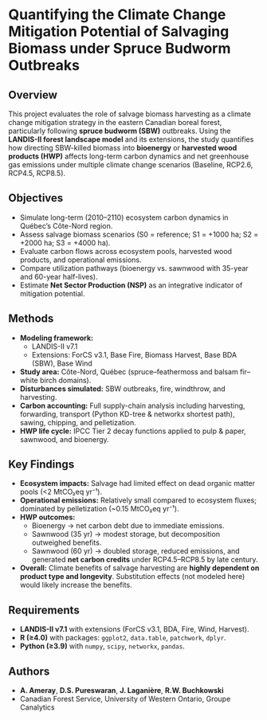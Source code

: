 # Quantifying the Climate Change Mitigation Potential of Salvaging Biomass under Spruce Budworm Outbreaks

## Overview
This project evaluates the role of salvage biomass harvesting as a climate change mitigation strategy in the eastern Canadian boreal forest, particularly following **spruce budworm (SBW)** outbreaks. Using the **LANDIS-II forest landscape model** and its extensions, the study quantifies how directing SBW-killed biomass into **bioenergy** or **harvested wood products (HWP)** affects long-term carbon dynamics and net greenhouse gas emissions under multiple climate change scenarios (Baseline, RCP2.6, RCP4.5, RCP8.5).

## Objectives
- Simulate long-term (2010–2110) ecosystem carbon dynamics in Québec’s Côte-Nord region.  
- Assess salvage biomass scenarios (S0 = reference; S1 = +1000 ha; S2 = +2000 ha; S3 = +4000 ha).  
- Evaluate carbon flows across ecosystem pools, harvested wood products, and operational emissions.  
- Compare utilization pathways (bioenergy vs. sawnwood with 35-year and 60-year half-lives).  
- Estimate **Net Sector Production (NSP)** as an integrative indicator of mitigation potential.

## Methods
- **Modeling framework:**  
  - LANDIS-II v7.1  
  - Extensions: ForCS v3.1, Base Fire, Biomass Harvest, Base BDA (SBW), Base Wind  
- **Study area:** Côte-Nord, Québec (spruce–feathermoss and balsam fir–white birch domains).  
- **Disturbances simulated:** SBW outbreaks, fire, windthrow, and harvesting.  
- **Carbon accounting:** Full supply-chain analysis including harvesting, forwarding, transport (Python KD-tree & networkx shortest path), sawing, chipping, and pelletization.  
- **HWP life cycle:** IPCC Tier 2 decay functions applied to pulp & paper, sawnwood, and bioenergy.  

## Key Findings
- **Ecosystem impacts:** Salvage had limited effect on dead organic matter pools (<2 MtCO₂eq yr⁻¹).  
- **Operational emissions:** Relatively small compared to ecosystem fluxes; dominated by pelletization (~0.15 MtCO₂eq yr⁻¹).  
- **HWP outcomes:**  
  - Bioenergy → net carbon debt due to immediate emissions.  
  - Sawnwood (35 yr) → modest storage, but decomposition outweighed benefits.  
  - Sawnwood (60 yr) → doubled storage, reduced emissions, and generated **net carbon credits** under RCP4.5–RCP8.5 by late century.  
- **Overall:** Climate benefits of salvage harvesting are **highly dependent on product type and longevity**. Substitution effects (not modeled here) would likely increase the benefits.

## Requirements
- **LANDIS-II v7.1** with extensions (ForCS v3.1, BDA, Fire, Wind, Harvest).  
- **R (≥4.0)** with packages: `ggplot2`, `data.table`, `patchwork`, `dplyr`.  
- **Python (≥3.9)** with `numpy`, `scipy`, `networkx`, `pandas`.  

## Authors
- **A. Ameray**, **D.S. Pureswaran**, **J. Laganière**, **R.W. Buchkowski**  
- Canadian Forest Service, University of Western Ontario, Groupe Canalytics





